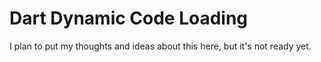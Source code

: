 # Dart Dynamic Code Loading

I plan to put my thoughts and ideas about this here, but it's not ready yet.